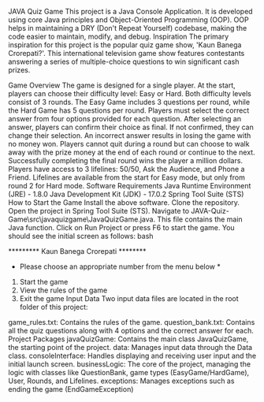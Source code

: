 JAVA Quiz Game
This project is a Java Console Application.
It is developed using core Java principles and Object-Oriented Programming (OOP).
OOP helps in maintaining a DRY (Don't Repeat Yourself) codebase, making the code easier to maintain, modify, and debug.
Inspiration
The primary inspiration for this project is the popular quiz game show, 'Kaun Banega Crorepati?'. This international television game show features contestants answering a series of multiple-choice questions to win significant cash prizes.

Game Overview
The game is designed for a single player.
At the start, players can choose their difficulty level: Easy or Hard.
Both difficulty levels consist of 3 rounds. The Easy Game includes 3 questions per round, while the Hard Game has 5 questions per round.
Players must select the correct answer from four options provided for each question.
After selecting an answer, players can confirm their choice as final. If not confirmed, they can change their selection.
An incorrect answer results in losing the game with no money won.
Players cannot quit during a round but can choose to walk away with the prize money at the end of each round or continue to the next.
Successfully completing the final round wins the player a million dollars.
Players have access to 3 lifelines: 50/50, Ask the Audience, and Phone a Friend.
Lifelines are available from the start for Easy mode, but only from round 2 for Hard mode.
Software Requirements
Java Runtime Environment (JRE) - 1.8.0
Java Development Kit (JDK) - 17.0.2
Spring Tool Suite (STS)
How to Start the Game
Install the above software.
Clone the repository.
Open the project in Spring Tool Suite (STS).
Navigate to JAVA-Quiz-Game\src\javaquizgame\JavaQuizGame.java.
This file contains the main Java function.
Click on Run Project or press F6 to start the game. You should see the initial screen as follows:
bash

********* Kaun Banega Crorepati ********

* Please choose an appropriate number from the menu below *
1. Start the game
2. View the rules of the game
3. Exit the game
Input Data
Two input data files are located in the root folder of this project:

game_rules.txt: Contains the rules of the game.
question_bank.txt: Contains all the quiz questions along with 4 options and the correct answer for each.
Project Packages
javaQuizGame: Contains the main class JavaQuizGame, the starting point of the project.
data: Manages input data through the Data class.
consoleInterface: Handles displaying and receiving user input and the initial launch screen.
businessLogic: The core of the project, managing the logic with classes like QuestionBank, game types (EasyGame/HardGame), User, Rounds, and Lifelines.
exceptions: Manages exceptions such as ending the game (EndGameException)
